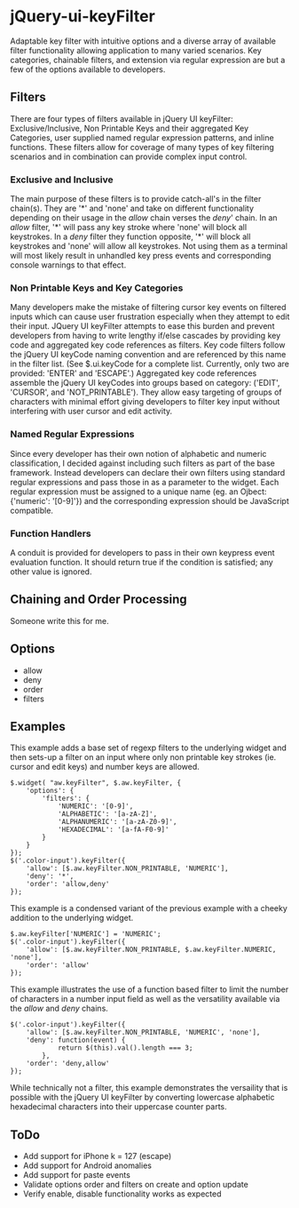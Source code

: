 # jQuery-ui-keyFilter
Adaptable key filter with intuitive options and a diverse array of available filter functionality allowing application to many varied scenarios.  Key categories, chainable filters, and extension via regular expression are but a few of the options available to developers.

## Filters
There are four types of filters available in jQuery UI keyFilter: Exclusive/Inclusive, Non Printable Keys and their aggregated Key Categories, user supplied named regular expression patterns, and inline functions.  These filters allow for coverage of many types of key filtering scenarios and in combination can provide complex input control.

### Exclusive and Inclusive
The main purpose of these filters is to provide catch-all's in the filter chain(s).  They are '\*' and 'none' and take on different functionality depending on their usage in the *allow* chain verses the *deny*' chain.  In an *allow* filter, '\*' will pass any key stroke where 'none' will block all keystrokes.  In a *deny* filter they function opposite, '\*' will block all keystrokes and 'none' will allow all keystrokes.  Not using them as a terminal will most likely result in unhandled key press events and corresponding console warnings to that effect.

### Non Printable Keys and Key Categories
Many developers make the mistake of filtering cursor key events on filtered inputs which can cause user frustration especially when they attempt to edit their input.  JQuery UI keyFilter attempts to ease this burden and prevent developers from having to write lengthy if/else cascades by providing key code and aggregated key code references as filters.
Key code filters follow the jQuery UI keyCode naming convention and are referenced by this name in the filter list. (See $.ui.keyCode for a complete list.  Currently, only two are provided: 'ENTER' and 'ESCAPE'.)
Aggregated key code references assemble the jQuery UI keyCodes into groups based on category: ('EDIT', 'CURSOR', and 'NOT_PRINTABLE').  They allow easy targeting of groups of characters with minimal effort giving developers to filter key input without interfering with user cursor and edit activity.

### Named Regular Expressions
Since every developer has their own notion of alphabetic and numeric classification, I decided against including such filters as part of the base framework.  Instead developers can declare their own filters using standard regular expressions and pass those in as a parameter to the widget.  Each regular expression must be assigned to a unique name (eg. an Ojbect: {'numeric': '[0-9]'}) and the corresponding expression should be JavaScript compatible.

### Function Handlers
A conduit is provided for developers to pass in their own keypress event evaluation function.  It should return true if the condition is satisfied; any other value is ignored.

## Chaining and Order Processing
Someone write this for me.

## Options
* allow
* deny
* order
* filters

## Examples
This example adds a base set of regexp filters to the underlying widget and then sets-up a filter on an input where only non printable key strokes (ie. cursor and edit keys) and number keys are allowed.

    $.widget( "aw.keyFilter", $.aw.keyFilter, {
		'options': {
			'filters': {
				'NUMERIC': '[0-9]',
				'ALPHABETIC': '[a-zA-Z]',
				'ALPHANUMERIC': '[a-zA-Z0-9]',
				'HEXADECIMAL': '[a-fA-F0-9]'
			}
		}
	});
	$('.color-input').keyFilter({
		'allow': [$.aw.keyFilter.NON_PRINTABLE, 'NUMERIC'], 
		'deny': '*',
		'order': 'allow,deny'
	});

This example is a condensed variant of the previous example with a cheeky addition to the underlying widget.

	$.aw.keyFilter['NUMERIC'] = 'NUMERIC';
	$('.color-input').keyFilter({
		'allow': [$.aw.keyFilter.NON_PRINTABLE, $.aw.keyFilter.NUMERIC, 'none'],
		'order': 'allow'
	});

This example illustrates the use of a function based filter to limit the number of characters in a number input field as well as the versatility available via the *allow* and *deny* chains.

	$('.color-input').keyFilter({
		'allow': [$.aw.keyFilter.NON_PRINTABLE, 'NUMERIC', 'none'],
		'deny': function(event) {
				return $(this).val().length === 3;
			},
		'order': 'deny,allow'
	});

While technically not a filter, this example demonstrates the versaility that is possible with the jQuery UI keyFilter by converting lowercase alphabetic hexadecimal characters into their uppercase counter parts.


## ToDo
* Add support for iPhone k = 127 (escape)
* Add support for Android anomalies
* Add support for paste events
* Validate options order and filters on create and option update
* Verify enable, disable functionality works as expected

